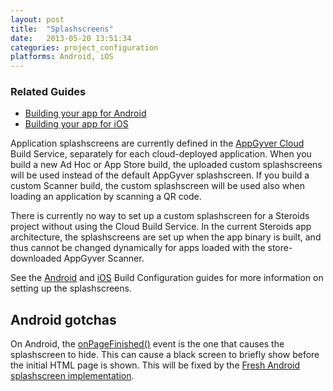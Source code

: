 ```yaml
---
layout: post
title:  "Splashscreens"
date:   2013-05-20 13:51:34
categories: project_configuration
platforms: Android, iOS
---
```


### Related Guides
* [Building your app for Android][android-build-config]
* [Building your app for iOS][ios-build-config]

Application splashscreens are currently defined in the [AppGyver Cloud](http://cloud.appgyver.com) Build Service, separately for each cloud-deployed application. When you build a new Ad Hoc or App Store build, the uploaded custom splashscreens will be used instead of the default AppGyver splashscreen. If you build a custom Scanner build, the custom splashscreen will be used also when loading an application by scanning a QR code.

There is currently no way to set up a custom splashscreen for a Steroids project without using the Cloud Build Service. In the current Steroids app architecture, the splashscreens are set up when the app binary is built, and thus cannot be changed dynamically for apps loaded with the store-downloaded AppGyver Scanner.

See the [Android][android-build-config] and [iOS][ios-build-config] Build Configuration guides for more information on setting up the splashscreens.

## Android gotchas

On Android, the  [onPageFinished()](http://developer.android.com/reference/android/webkit/WebViewClient.html#onPageFinished) event is the one that causes the splashscreen to hide. This can cause a black screen to briefly show before the initial HTML page is shown. This will be fixed by the [Fresh Android splashscreen implementation](https://github.com/AppGyver/steroids/issues/159).

[android-build-config]: /steroids/guides/cloud_services/android-build-config/
[ios-build-config]: /steroids/guides/cloud_services/ios-build-config/